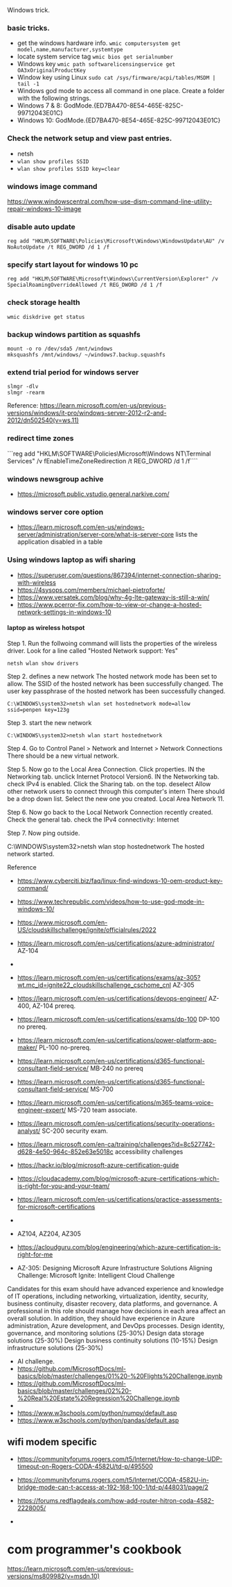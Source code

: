 Windows trick.

### basic tricks.
* get the windows hardware info. ```wmic computersystem get model,name,manufacturer,systemtype```
* locate system service tag ```wmic bios get serialnumber```
* Windows key ```wmic path softwarelicensingservice get OA3xOriginalProductKey```
* Window key using Linux ```sudo cat /sys/firmware/acpi/tables/MSDM | tail -1```
* Windows god mode to access all command in one place. Create a folder with the following strings.  
* Windows 7 & 8: GodMode.{ED7BA470-8E54-465E-825C-99712043E01C} 
* Windows 10: GodMode.{ED7BA470-8E54-465E-825C-99712043E01C}

### Check the network setup and view past entries. 
* netsh 
* ```wlan show profiles SSID``` 
* ```wlan show profiles SSID key=clear```

### windows image command 
https://www.windowscentral.com/how-use-dism-command-line-utility-repair-windows-10-image

### disable auto update
```reg add "HKLM\SOFTWARE\Policies\Microsoft\Windows\WindowsUpdate\AU" /v NoAutoUpdate /t REG_DWORD /d 1 /f```

### specify start layout for windows 10 pc
```reg add "HKLM\SOFTWARE\Microsoft\Windows\CurrentVersion\Explorer" /v SpecialRoamingOverrideAllowed /t REG_DWORD /d 1 /f```

### check storage health
```
wmic diskdrive get status
```

### backup windows partition as squashfs
```
mount -o ro /dev/sda5 /mnt/windows
mksquashfs /mnt/windows/ ~/windows7.backup.squashfs
```

### extend trial period for windows server
```
slmgr -dlv
slmgr -rearm
```
Reference: https://learn.microsoft.com/en-us/previous-versions/windows/it-pro/windows-server-2012-r2-and-2012/dn502540(v=ws.11)


### redirect time zones
```reg add "HKLM\SOFTWARE\Policies\Microsoft\Windows NT\Terminal Services" /v fEnableTimeZoneRedirection /t REG_DWORD /d 1 /f````

### windows newsgroup achive
* https://microsoft.public.vstudio.general.narkive.com/

### windows server core option
* https://learn.microsoft.com/en-us/windows-server/administration/server-core/what-is-server-core lists the application disabled in a table 

### Using windows laptop as wifi sharing
* https://superuser.com/questions/867394/internet-connection-sharing-with-wireless
* https://4sysops.com/members/michael-pietroforte/
* https://www.versatek.com/blog/why-4g-lte-gateway-is-still-a-win/
* https://www.pcerror-fix.com/how-to-view-or-change-a-hosted-network-settings-in-windows-10

#### laptop as wireless hotspot 
Step 1. Run the follwoing command will lists the properties of the wireless driver.  Look for a line called "Hosted Network support: Yes" 

```
netsh wlan show drivers
```

Step 2. defines a new network
The hosted network mode has been set to allow.
The SSID of the hosted network has been successfully changed.
The user key passphrase of the hosted network has been successfully changed.

```
C:\WINDOWS\system32>netsh wlan set hostednetwork mode=allow ssid=penpen key=123g
```

Step 3. start the new network
```
C:\WINDOWS\system32>netsh wlan start hostednetwork
```


Step 4. Go to Control Panel > Network and Internet > Network Connections
There should be a new virtual network.

Step 5. Now go to the Local Area Connection. Click properties.
IN the Networking tab.  unclick Internet Protocol Version6.
IN the Networking tab.  check IPv4 is enabled.
Click the Sharing tab. on the top.
    deselect Allow other network users to connect through this computer's intern
    There should be a drop down list.  Select the new one you created.
    Local Area Network 11.

Step 6. Now go back to the Local Network Connection recently created. Check the general tab.
check the IPv4 connectivity: Internet

Step 7. Now ping outside.

C:\WINDOWS\system32>netsh wlan stop hostednetwork
The hosted network started.


Reference 
* https://www.cyberciti.biz/faq/linux-find-windows-10-oem-product-key-command/
* https://www.techrepublic.com/videos/how-to-use-god-mode-in-windows-10/


* https://www.microsoft.com/en-US/cloudskillschallenge/ignite/officialrules/2022
* https://learn.microsoft.com/en-us/certifications/azure-administrator/ AZ-104
* 
* https://learn.microsoft.com/en-us/certifications/exams/az-305?wt.mc_id=ignite22_cloudskillschallenge_cschome_cnl AZ-305

* https://learn.microsoft.com/en-us/certifications/devops-engineer/ AZ-400, AZ-104 prereq.
* https://learn.microsoft.com/en-us/certifications/exams/dp-100  DP-100 no prereq.
* https://learn.microsoft.com/en-us/certifications/power-platform-app-maker/ PL-100 no-prereq.
* https://learn.microsoft.com/en-us/certifications/d365-functional-consultant-field-service/ MB-240 no prereq
* https://learn.microsoft.com/en-us/certifications/d365-functional-consultant-field-service/ MS-700
* https://learn.microsoft.com/en-us/certifications/m365-teams-voice-engineer-expert/ MS-720  team associate.
* https://learn.microsoft.com/en-us/certifications/security-operations-analyst/  SC-200 security exam.
* https://learn.microsoft.com/en-ca/training/challenges?id=8c527742-d628-4e50-964c-852e63e5018c accessibility challenges

* https://hackr.io/blog/microsoft-azure-certification-guide
* https://cloudacademy.com/blog/microsoft-azure-certifications-which-is-right-for-you-and-your-team/
* https://learn.microsoft.com/en-us/certifications/practice-assessments-for-microsoft-certifications
* 


*  AZ104, AZ204, AZ305
*  https://acloudguru.com/blog/engineering/which-azure-certification-is-right-for-me
*  AZ-305: Designing Microsoft Azure Infrastructure Solutions
	Aligning Challenge: Microsoft Ignite: Intelligent Cloud Challenge

Candidates for this exam should have advanced experience and knowledge of IT operations, including networking, virtualization, identity, security, business continuity, disaster recovery, data platforms, and governance. A professional in this role should manage how decisions in each area affect an overall solution. In addition, they should have experience in Azure administration, Azure development, and DevOps processes.
Design identity, governance, and monitoring solutions (25-30%)
Design data storage solutions (25-30%)
Design business continuity solutions (10-15%)
Design infrastructure solutions (25-30%)

* AI challenge.
* https://github.com/MicrosoftDocs/ml-basics/blob/master/challenges/01%20-%20Flights%20Challenge.ipynb
* https://github.com/MicrosoftDocs/ml-basics/blob/master/challenges/02%20-%20Real%20Estate%20Regression%20Challenge.ipynb
* 
* https://www.w3schools.com/python/numpy/default.asp
* https://www.w3schools.com/python/pandas/default.asp


## wifi modem specific

* https://communityforums.rogers.com/t5/Internet/How-to-change-UDP-timeout-on-Rogers-CODA-4582U/td-p/495500
* https://communityforums.rogers.com/t5/Internet/CODA-4582U-in-bridge-mode-can-t-access-at-192-168-100-1/td-p/448031/page/2
* https://forums.redflagdeals.com/how-add-router-hitron-coda-4582-2228005/

* 


# com programmer's cookbook
https://learn.microsoft.com/en-us/previous-versions/ms809982(v=msdn.10)

